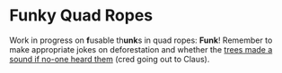 # Funky Quad Ropes #

Work in progress on **f**usable th**unk**s in quad ropes: **Funk**!  Remember to make appropriate jokes on deforestation and whether the [trees made a sound if no-one heard them](https://en.wikipedia.org/wiki/If_a_tree_falls_in_a_forest) (cred going out to Claus).
